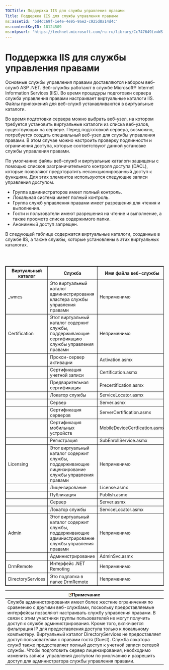 ```yaml
---
TOCTitle: Поддержка IIS для службы управления правами
Title: Поддержка IIS для службы управления правами
ms:assetid: 'bd4dc69f-1e4e-4e95-9ae2-c925d8a14d4c'
ms:contentKeyID: 18124509
ms:mtpsurl: 'https://technet.microsoft.com/ru-ru/library/Cc747649(v=WS.10)'
---
```


Поддержка IIS для службы управления правами
===========================================

Основные службы управления правами доставляются набором веб-служб ASP .NET. Веб-службы работают в службе Microsoft® Internet Information Services (IIS). Во время процедуры подготовки сервера служба управления правами настраивает виртуальные каталоги IIS. Файлы приложений для веб-служб устанавливаются в виртуальные каталоги.

Во время подготовки сервера можно выбрать веб-узел, на котором требуется установить виртуальные каталоги из списка веб-узлов, существующих на сервере. Перед подготовкой сервера, возможно, потребуется создать специальный веб-узел для службы управления правами. В этом случае можно настроить проверку подлинности и ограничения доступа, которые соответствуют данной установке службы управления правами.

По умолчанию файлы веб-служб и виртуальные каталоги защищены с помощью списков разграничительного контроля доступа (DACL), которые позволяют предотвратить несанкционированный доступ к функциям. Для этих элементов используются следующие записи управления доступом.

-   Группа администраторов имеет полный контроль.
-   Локальная система имеет полный контроль.
-   Группа служб управления правами имеет разрешения для чтения и выполнения.
-   Гости и пользователи имеют разрешения на чтение и выполнение, а также просмотр списка содержимого папки.
-   Анонимный доступ запрещен.

В следующей таблице содержатся виртуальные каталоги, созданные в службе IIS, а также службы, которые установлены в этих виртуальных каталогах.

###  

 
<table style="border:1px solid black;">
<colgroup>
<col width="33%" />
<col width="33%" />
<col width="33%" />
</colgroup>
<thead>
<tr class="header">
<th style="border:1px solid black;" >Виртуальный каталог</th>
<th style="border:1px solid black;" >Служба</th>
<th style="border:1px solid black;" >Имя файла веб-службы</th>
</tr>
</thead>
<tbody>
<tr class="odd">
<td style="border:1px solid black;">_wmcs</td>
<td style="border:1px solid black;">Это виртуальный каталог администрирования кластера службы управления правами</td>
<td style="border:1px solid black;">Неприменимо</td>
</tr>
<tr class="even">
<td style="border:1px solid black;">Certification</td>
<td style="border:1px solid black;">Этот виртуальный каталог содержит службы, поддерживающие сертификацию службы управления правами</td>
<td style="border:1px solid black;">Неприменимо</td>
</tr>
<tr class="odd">
<td style="border:1px solid black;"> </td>
<td style="border:1px solid black;">Прокси-сервер активации</td>
<td style="border:1px solid black;">Activation.asmx</td>
</tr>
<tr class="even">
<td style="border:1px solid black;"> </td>
<td style="border:1px solid black;">Сертификация учетной записи</td>
<td style="border:1px solid black;">Certification.asmx</td>
</tr>
<tr class="odd">
<td style="border:1px solid black;"> </td>
<td style="border:1px solid black;">Предварительная сертификация</td>
<td style="border:1px solid black;">Precertification.asmx</td>
</tr>
<tr class="even">
<td style="border:1px solid black;"> </td>
<td style="border:1px solid black;">Локатор службы</td>
<td style="border:1px solid black;">ServiceLocator.asmx</td>
</tr>
<tr class="odd">
<td style="border:1px solid black;"> </td>
<td style="border:1px solid black;">Сервер</td>
<td style="border:1px solid black;">Server.asmx</td>
</tr>
<tr class="even">
<td style="border:1px solid black;"> </td>
<td style="border:1px solid black;">Сертификация серверов</td>
<td style="border:1px solid black;">ServerCertification.asmx</td>
</tr>
<tr class="odd">
<td style="border:1px solid black;"> </td>
<td style="border:1px solid black;">Сертификация мобильных устройств</td>
<td style="border:1px solid black;">MobileDeviceCertfication.asmx</td>
</tr>
<tr class="even">
<td style="border:1px solid black;"> </td>
<td style="border:1px solid black;">Регистрация</td>
<td style="border:1px solid black;">SubEnrollService.asmx</td>
</tr>
<tr class="odd">
<td style="border:1px solid black;">Licensing</td>
<td style="border:1px solid black;">Этот виртуальный каталог содержит службы, поддерживающие лицензирование службы управления правами</td>
<td style="border:1px solid black;">Неприменимо</td>
</tr>
<tr class="even">
<td style="border:1px solid black;"> </td>
<td style="border:1px solid black;">Лицензирование</td>
<td style="border:1px solid black;">License.asmx</td>
</tr>
<tr class="odd">
<td style="border:1px solid black;"> </td>
<td style="border:1px solid black;">Публикация</td>
<td style="border:1px solid black;">Publish.asmx</td>
</tr>
<tr class="even">
<td style="border:1px solid black;"> </td>
<td style="border:1px solid black;">Сервер</td>
<td style="border:1px solid black;">Server.asmx</td>
</tr>
<tr class="odd">
<td style="border:1px solid black;"> </td>
<td style="border:1px solid black;">Локатор службы</td>
<td style="border:1px solid black;">ServiceLocator.asmx</td>
</tr>
<tr class="even">
<td style="border:1px solid black;">Admin</td>
<td style="border:1px solid black;">Этот виртуальный каталог содержит службы, поддерживающие администрирование службы управления правами</td>
<td style="border:1px solid black;">Неприменимо</td>
</tr>
<tr class="odd">
<td style="border:1px solid black;"> </td>
<td style="border:1px solid black;">Администрирование</td>
<td style="border:1px solid black;">AdminSvc.asmx</td>
</tr>
<tr class="even">
<td style="border:1px solid black;">DrmRemote</td>
<td style="border:1px solid black;">Интерфейс .NET Remoting</td>
<td style="border:1px solid black;">Неприменимо</td>
</tr>
<tr class="odd">
<td style="border:1px solid black;">DirectoryServices</td>
<td style="border:1px solid black;">Это подпапка в папке DrmRemote</td>
<td style="border:1px solid black;">Неприменимо</td>
</tr>
</tbody>
</table>
  
| ![](/security-updates/images/Cc747649.note(WS.10).gif)Примечание                                                                                                                                                                                                                                                                                                                                                                                                                                                                                                                                                                                                                                                                                 |  
|-------------------------------------------------------------------------------------------------------------------------------------------------------------------------------------------------------------------------------------------------------------------------------------------------------------------------------------------------------------------------------------------------------------------------------------------------------------------------------------------------------------------------------------------------------------------------------------------------------------------------------------------------------------------------------------------------------------------------------------------------------------|  
| Служба администрирования имеет более жесткие ограничения по сравнению с другими веб-службами, поскольку предоставляемые интерфейсы позволяют настраивать службу управления правами. В связи с этим участники группы пользователей не могут получить доступ к службе администрирования. Кроме того, включается фильтрация IP для предоставления доступа только к локальному компьютеру. Виртуальный каталог DirectoryServices не предоставляет доступ пользователям с правами гостя (Guest). Служба локатора служб также предоставляет полный доступ к учетной записи сетевой службы. Чтобы подготовить сервер лицензирования, необходимо изменить записи  управления доступом по умолчанию и разрешить доступ для администратора службы управления правами. |

